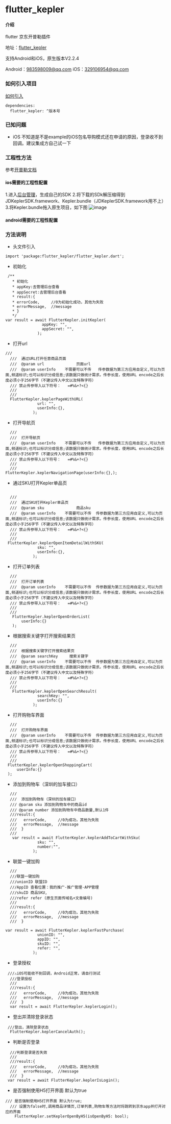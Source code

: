 <!--
 * @Description: ReadMe
 * @Author: wuxing
 * @Date: 2019-09-07 17:52:18
 * @LastEditors: wuxing
 * @LastEditTime: 2019-09-16 21:04:50
 -->
# flutter_kepler

#### 介绍
flutter  京东开普勒插件

地址：[flutter_kepler](https://pub.dev/packages/flutter_kepler)

支持Android和iOS，原生版本V2.2.4

Android：983598009@qq.com
iOS：329106954@qq.com
### 如何引入项目

[如何引入](https://pub.dev/packages/flutter_kepler#-installing-tab-)
```
dependencies:
  flutter_kepler: ^版本号
```

### 已知问题
* iOS
不知道是不是example的iOS包名导购模式还在申请的原因，登录收不到回调。建议集成方自己试一下

### 工程性方法
参考[开普勒文档](http://kepler.jd.com/console/docCenterCatalog/docContent?channelId=46)

#### ios需要的工程性配置

1.进入[后台管理](http://kepler.jd.com/console/app/app_list.action)，生成自己的SDK
2.将下载的SDk解压缩得到 JDKeplerSDK.framework、Kepler.bundle（JDKeplerSDK.framework用不上）
3.将Kepler.bundle拖入原生项目，如下图
![image](./images/ios.jpg)


#### android需要的工程性配置


### 方法说明
* 头文件引入
```
import 'package:flutter_kepler/flutter_kepler.dart';
```

* 初始化
```
 /**
   * 初始化
   * appKey:去管理后台查看
   * appSecret:去管理后台查看
   * result:{
   * errorCode,     //0为初始化成功，其他为失败
   * errorMessage,  //message
   * }
   */
var result = await FlutterKepler.initKepler(
                appKey: "",
                appSecret: "",
              );
```

* 打开url
```
///
  ///  通过URL打开任意商品页面
  ///  @param url              页面url
  ///  @param userInfo    不需要可以不传   传参数据为第三方应用自定义,可以为页面,频道标识;也可以标识分成信息;该数据只做统计需求。传参长度，使用URL encode之后长度必须小于256字节（不建议传入中文以及特殊字符）
  /// 禁止传参带入以下符号：   =#%&+?<{}
  ///
  ///
  FlutterKepler.keplerPageWithURL(
              url: "",
              userInfo:{},
            );
```

* 打开导航页
```
  ///
  ///  打开导航页
  ///  @param userInfo    不需要可以不传   传参数据为第三方应用自定义,可以为页面,频道标识;也可以标识分成信息;该数据只做统计需求。传参长度，使用URL encode之后长度必须小于256字节（不建议传入中文以及特殊字符）
  /// 禁止传参带入以下符号：   =#%&+?<{}
  ///
  ///
FlutterKepler.keplerNavigationPage(userInfo:{},);
```

* 通过SKU打开Kepler单品页
```

  ///
  ///  通过SKU打开Kepler单品页
  ///  @param sku              商品sku
  ///  @param userInfo    不需要可以不传  传参数据为第三方应用自定义,可以为页面,频道标识;也可以标识分成信息;该数据只做统计需求。传参长度，使用URL encode之后长度必须小于256字节（不建议传入中文以及特殊字符）
  /// 禁止传参带入以下符号：   =#%&+?<{}
  ///
  ///
 FlutterKepler.keplerOpenItemDetailWithSKU(
              sku: "",
              userInfo:{},
            );
```

* 打开订单列表
```
  ///
  ///  打开订单列表
  ///  @param userInfo    不需要可以不传  传参数据为第三方应用自定义,可以为页面,频道标识;也可以标识分成信息;该数据只做统计需求。传参长度，使用URL encode之后长度必须小于256字节（不建议传入中文以及特殊字符）
  /// 禁止传参带入以下符号：   =#%&+?<{}
  ///
  ///
   FlutterKepler.keplerOpenOrderList(
       userInfo:{}
   );
```


* 根据搜索关键字打开搜索结果页
```
  ///
  ///  根据搜索关键字打开搜索结果页
  ///  @param searchKey     搜索关键字
  ///  @param userInfo    不需要可以不传  传参数据为第三方应用自定义,可以为页面,频道标识;也可以标识分成信息;该数据只做统计需求。传参长度，使用URL encode之后长度必须小于256字节（不建议传入中文以及特殊字符）
  /// 禁止传参带入以下符号：   =#%&+?<{}
  ///
  ///
   FlutterKepler.keplerOpenSearchResult(
              searchKey: "",
              userInfo:{}
            );
```

* 打开购物车界面
```
  ///
  ///  打开购物车界面
  ///  @param userInfo    不需要可以不传  传参数据为第三方应用自定义,可以为页面,频道标识;也可以标识分成信息;该数据只做统计需求。传参长度，使用URL encode之后长度必须小于256字节（不建议传入中文以及特殊字符）
  /// 禁止传参带入以下符号：   =#%&+?<{}
  ///
  ///
 FlutterKepler.keplerOpenShoppingCart(
     userInfo:{}
 );
```


* 添加到购物车（深圳的加车接口）
```
  ///
  ///  添加到购物车（深圳的加车接口）
  /// @param sku 添加到购物车中的商品id
  /// @param number 添加到购物车中商品数量,默认1件
  ///result:{
  ///   errorCode,     //0为成功，其他为失败
  ///   errorMessage,  //message
  ///  }
  ///
   var result = await FlutterKepler.keplerAddToCartWithSku(
              sku: "",
              number:"",
            );
```

* 联盟一键加购
```
  ///
  ///联盟一键加购
  ///unionID 联盟ID
  ///AppID 查看位置：我的推广-推广管理-APP管理
  ///skuID 商品SKU,
  ///refer refer (原生页面传域名+文章编号)
  ///
  ///result:{
  ///   errorCode,     //0为成功，其他为失败
  ///   errorMessage,  //message
  ///  }

var result = await FlutterKepler.keplerFastPurchase(
              unionID: "",
              appID: "",
              skuID: "",
              refer: "",
            );
```

* 登录授权
```
 ///⚠️iOS可能收不到回调，Android正常，请自行测试
  ///登录授权
  ///
  ///result:{
  ///   errorCode,     //0为成功，其他为失败
  ///   errorMessage,  //message
  ///  }
  var result = await FlutterKepler.keplerLogin();
```

* 登出并清除登录状态
```
 ///登出，清除登录状态
  FlutterKepler.keplerCancelAuth();
```

* 判断是否登录
```
  ///判断登录是否失效
  ///
  ///result:{
  ///   errorCode,     //0为成功，其他为失败
  ///   errorMessage,  //message
  ///  }
 var result = await FlutterKepler.keplerIsLogin();
```

* 是否强制使用H5打开界面 默认为true
```
/// 是否强制使用H5打开界面 默认为true;
  /// 设置为false时,调用商品详情页,订单列表,购物车等方法时将跳转到京东app并打开对应的界面
    FlutterKepler.setKeplerOpenByH5(isOpenByH5: bool);
```
